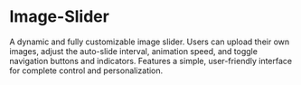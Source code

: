 # Image-Slider
A dynamic and fully customizable image slider. Users can upload their own images, adjust the auto-slide interval, animation speed, and toggle navigation buttons and indicators. Features a simple, user-friendly interface for complete control and personalization.
